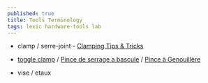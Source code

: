 ```yaml
---
published: true
title: Tools Terminology
tags: lexic hardware-tools lab
---
```

- clamp / serre-joint - [Clamping Tips & Tricks](https://www.youtube.com/watch?v=zIxPDbEcqcA)
- [toggle clamp](https://www.thingiverse.com/thing:291817) / [Pince de serrage a bascule](https://www.amazon.fr/BOKIE-Antid%C3%A9Rapant-Capacit%C3%A9-Maintien-Horizontal/dp/B096XTYBQY/ref=sr_1_5?__mk_fr_FR=%C3%85M%C3%85%C5%BD%C3%95%C3%91&keywords=toggle+clamp&qid=1638540503&sr=8-5) / [Pince à Genouillère](https://www.amazon.fr/Genouill%C3%A8re-Capacit%C3%A9-Maintien-Desserrage-Antid%C3%A9rapant/dp/B08K8T8PM9/ref=pd_day0_4/259-0332698-3134074?pd_rd_w=Sm3Wi&pf_rd_p=5a3d874f-f0eb-4ad9-ac25-35518704bcec&pf_rd_r=MQ7M8YRK0F3EVVSDESBQ&pd_rd_r=879faa65-1816-441e-9316-89f6a1b5b3db&pd_rd_wg=2245t&pd_rd_i=B08K8T8PM9&psc=1)

- vise / etaux
